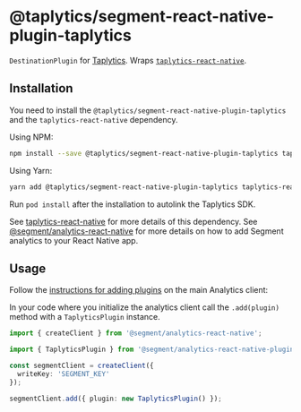 # @taplytics/segment-react-native-plugin-taplytics

`DestinationPlugin` for [Taplytics](https://taplytics.com/). Wraps [`taplytics-react-native`](https://github.com/taplytics/taplytics-react-native).

## Installation

You need to install the `@taplytics/segment-react-native-plugin-taplytics` and the `taplytics-react-native` dependency.

Using NPM:
```bash
npm install --save @taplytics/segment-react-native-plugin-taplytics taplytics-react-native
```

Using Yarn:
```bash
yarn add @taplytics/segment-react-native-plugin-taplytics taplytics-react-native
```

Run `pod install` after the installation to autolink the Taplytics SDK.

See [taplytics-react-native](https://docs.taplytics.com/docs/react-native-sdk#set-user-attributes) for more details of this dependency.
See [@segment/analytics-react-native](https://github.com/segmentio/analytics-react-native) for more details on how to add Segment analytics to your React Native app.
## Usage

Follow the [instructions for adding plugins](https://github.com/segmentio/analytics-react-native#adding-plugins) on the main Analytics client:

In your code where you initialize the analytics client call the `.add(plugin)` method with a `TaplyticsPlugin` instance. 

```ts
import { createClient } from '@segment/analytics-react-native';

import { TaplyticsPlugin } from '@segment/analytics-react-native-plugin-taplytics';

const segmentClient = createClient({
  writeKey: 'SEGMENT_KEY'
});

segmentClient.add({ plugin: new TaplyticsPlugin() });
```
